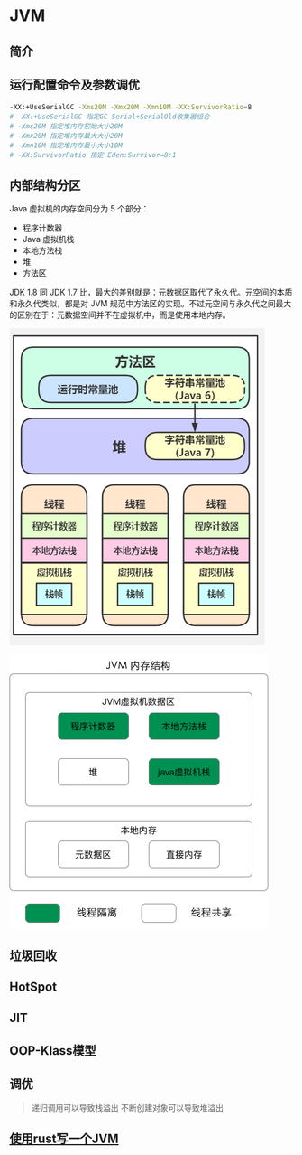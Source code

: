 # JVM
## 简介

## 运行配置命令及参数调优

```bash
-XX:+UseSerialGC -Xms20M -Xmx20M -Xmn10M -XX:SurvivorRatio=8
# -XX:+UseSerialGC 指定GC Serial+SerialOld收集器组合
# -Xms20M 指定堆内存初始大小20M
# -Xmx20M 指定堆内存最大大小20M
# -Xmn10M 指定堆内存最小大小10M
# -XX:SurvivorRatio 指定 Eden:Survivor=8:1

```





## 内部结构分区

Java 虚拟机的内存空间分为 5 个部分：

- 程序计数器
- Java 虚拟机栈
- 本地方法栈
- 堆
- 方法区

JDK 1.8 同 JDK 1.7 比，最大的差别就是：元数据区取代了永久代。元空间的本质和永久代类似，都是对 JVM 规范中方法区的实现。不过元空间与永久代之间最大的区别在于：元数据空间并不在虚拟机中，而是使用本地内存。

![](../_media/java/jvm-sturct.png)

![JVM内存结构](../_media/java/jvm-memory-structure.jpg)

## 垃圾回收

## HotSpot



## JIT



## OOP-Klass模型

## 调优

> 递归调用可以导致栈溢出
> 不断创建对象可以导致堆溢出





## [使用rust写一个JVM]()